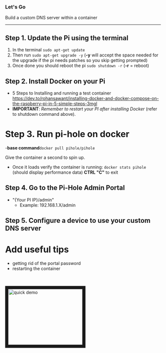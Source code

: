<h3>Let's Go</h3>
<p>Build a custom DNS server within a container</p>

---

## Step 1. Update the Pi using the terminal
  1. In the terminal ```sudo apt-get update```
  2. Then run ```sudo apt-get upgrade -y``` (__-y__ will accept the space needed for the upgrade if the pi needs patches so you skip getting prompted)
  3. Once done you should reboot the pi ```sudo shutdown -r```  (__-r__ = reboot)
  
## Step 2. Install Docker on your Pi 
 - 5 Steps to Installing and running a test container https://dev.to/rohansawant/installing-docker-and-docker-compose-on-the-raspberry-pi-in-5-simple-steps-3mgl 
  - __IMPORTANT__: *Remember to restart your PI after installing Docker* (refer to shutdown command above). 
 # Step 3. Run pi-hole on docker
  -__base command__```docker pull pihole/pihole```
  <br />
  <p>Give the container a second to spin up. </p>
  
  - Once it loads verify the container is running: ```docker stats pihole``` (should display performance data) __CTRL "C"__ to exit
 
 ## Step 4. Go to the Pi-Hole Admin Portal
  - "{Your PI IP}/admin"
    - Example: 192.168.1.X/admin
  
 ## Step 5. Configure a device to use your custom DNS server

# Add useful tips
 - getting rid of the portal password
 - restarting the container
 
 <br /> <br />
 <a href="http://www.youtube.com/watch?feature=player_embedded&v=HT4Eu57kZt0
" target="_blank"><img src="http://img.youtube.com/vi/HT4Eu57kZt0/0.jpg" 
alt="quick demo" width="240" height="180" border="10" /></a>
 
 

